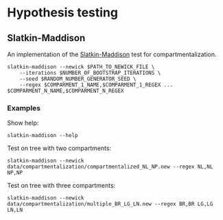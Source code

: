 # Hypothesis testing

## Slatkin-Maddison

An implementation of the [Slatkin-Maddison](http://www.genetics.org/content/123/3/603.short) test for compartmentalization.

```
slatkin-maddison --newick $PATH_TO_NEWICK_FILE \
	--iterations $NUMBER_OF_BOOTSTRAP_ITERATIONS \
	--seed $RANDOM_NUMBER_GENERATOR_SEED \
	--regex $COMPARMENT_1_NAME,$COMPARMENT_1_REGEX ... $COMPARMENT_N_NAME,$COMPARMENT_N_REGEX
```

### Examples

Show help:

```
slatkin-maddison --help
```

Test on tree with two compartments:

```
slatkin-maddison --newick data/compartmentalization/compartmentalized_NL_NP.new --regex NL,NL NP,NP
```

Test on tree with three compartments:

```
slatkin-maddison --newick data/compartmentalization/multiple_BR_LG_LN.new --regex BR,BR LG,LG LN,LN
```